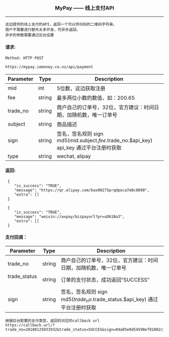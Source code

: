 <p align="center">
<h3 align="center">MyPay —— 线上支付API</h3><hr>
</p>

```
这边提供的线上支付的API，返回一个可以供扫码的二维码字符串。
商户不需要进行额外太多开发，可异步返回。
异步的参数需要通过后台设置
```


#### 请求:

```
Method: HTTP POST

https://mypay.iemoney.co.nz/api/payment
```

|Parameter	|Type 	 |Description|
|-----------|--------|-----------|
|mid        |int     |5位数，这边获取注册|
|fee        |string  |最多两位小数的数值，如：200.65|
|trade_no   |string  |商户自己的订单号，32位，官方建议：时间日期，加随机数，唯一订单号|
|subject    |string  |商品描述|
|sign       |string  |签名，签名规则 sign md5($mid.$subject.$fee.$trade_no.$api_key)<br/>api_key 通过平台注册时获取|
|type       |string  |wechat, alipay|

#### 返回:

```
 {
    "is_success": "TRUE",
    "message": "https://qr.alipay.com/bax00275prqdpoca7m8c8090",
    "extra": []
 }
  
 {
    "is_success": "TRUE",
    "message": "weixin://wxpay/bizpayurl?pr=uD61Ba3",
    "extra": []
 }
```

#### 支付回调：

|Parameter	|Type 	 |Description|
|-----------|--------|-----------|
|trade_no   |string  |商户自己的订单号，32位，官方建议：时间日期，加随机数，唯一订单号|
|trade_status   |string  |订单的支付状态，成功返回“SUCCESS”|
|sign       |string  |签名，签名规则 sign md5($trade_no.$trade_status.$api_key) 通过平台注册时获取|

```
根据后台配置的支付类型，返回的对应的callback url
https://callback.url/?trade_no=20180125033932&trade_status=SUCCES&sign=04a05e0d54598ef01882c18da7992762
```
